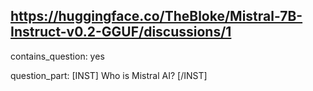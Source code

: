## https://huggingface.co/TheBloke/Mistral-7B-Instruct-v0.2-GGUF/discussions/1

contains_question: yes

question_part: [INST] Who is Mistral AI? [/INST]